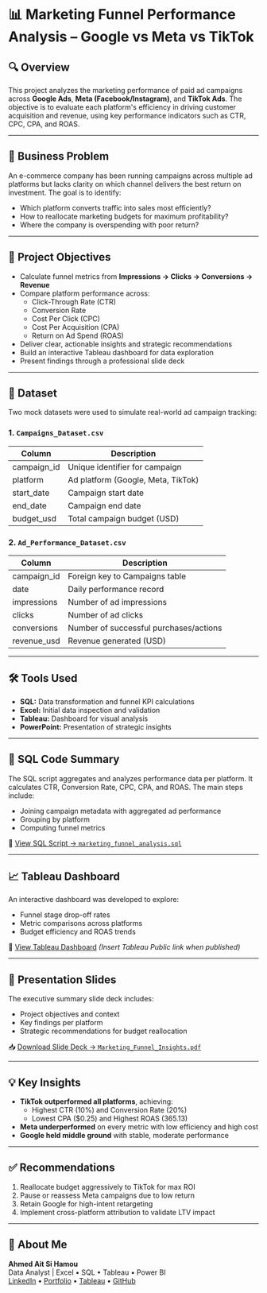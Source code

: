 # 📊 Marketing Funnel Performance Analysis – Google vs Meta vs TikTok

## 🔍 Overview

This project analyzes the marketing performance of paid ad campaigns across **Google Ads**, **Meta (Facebook/Instagram)**, and **TikTok Ads**. The objective is to evaluate each platform's efficiency in driving customer acquisition and revenue, using key performance indicators such as CTR, CPC, CPA, and ROAS.

---

## 🧠 Business Problem

An e-commerce company has been running campaigns across multiple ad platforms but lacks clarity on which channel delivers the best return on investment. The goal is to identify:
- Which platform converts traffic into sales most efficiently?
- How to reallocate marketing budgets for maximum profitability?
- Where the company is overspending with poor return?

---

## 🎯 Project Objectives

- Calculate funnel metrics from **Impressions → Clicks → Conversions → Revenue**
- Compare platform performance across:
  - Click-Through Rate (CTR)
  - Conversion Rate
  - Cost Per Click (CPC)
  - Cost Per Acquisition (CPA)
  - Return on Ad Spend (ROAS)
- Deliver clear, actionable insights and strategic recommendations
- Build an interactive Tableau dashboard for data exploration
- Present findings through a professional slide deck

---

## 📁 Dataset

Two mock datasets were used to simulate real-world ad campaign tracking:

### 1. `Campaigns_Dataset.csv`
| Column         | Description                      |
|----------------|----------------------------------|
| campaign_id    | Unique identifier for campaign   |
| platform       | Ad platform (Google, Meta, TikTok) |
| start_date     | Campaign start date              |
| end_date       | Campaign end date                |
| budget_usd     | Total campaign budget (USD)      |

### 2. `Ad_Performance_Dataset.csv`
| Column         | Description                           |
|----------------|---------------------------------------|
| campaign_id    | Foreign key to Campaigns table        |
| date           | Daily performance record              |
| impressions    | Number of ad impressions              |
| clicks         | Number of ad clicks                   |
| conversions    | Number of successful purchases/actions|
| revenue_usd    | Revenue generated (USD)               |

---

## 🛠️ Tools Used

- **SQL:** Data transformation and funnel KPI calculations  
- **Excel:** Initial data inspection and validation  
- **Tableau:** Dashboard for visual analysis  
- **PowerPoint:** Presentation of strategic insights  

---

## 🧾 SQL Code Summary

The SQL script aggregates and analyzes performance data per platform. It calculates CTR, Conversion Rate, CPC, CPA, and ROAS. The main steps include:

- Joining campaign metadata with aggregated ad performance
- Grouping by platform
- Computing funnel metrics

📄 [View SQL Script → `marketing_funnel_analysis.sql`](https://github.com/Ahmed-Aitsihamou/04-Marketing_Funnel_Performance_Analysis-Google_vs_Meta_vs_TikTok_Using_SQL_and_Tableau/blob/main/03%20-%20marketing_funnel_analysis.sql)

---

## 📈 Tableau Dashboard

An interactive dashboard was developed to explore:
- Funnel stage drop-off rates
- Metric comparisons across platforms
- Budget efficiency and ROAS trends

🔗 [View Tableau Dashboard](#) *(Insert Tableau Public link when published)*

---

## 📄 Presentation Slides

The executive summary slide deck includes:
- Project objectives and context
- Key findings per platform
- Strategic recommendations for budget reallocation

📥 [Download Slide Deck → `Marketing_Funnel_Insights.pdf`](https://docs.google.com/presentation/d/1ron5ir6cfgsTQ0Yy5OpX5FDdnFmmE4ly/edit?usp=sharing&ouid=109021823672467213520&rtpof=true&sd=true)

---

## 💡 Key Insights

- **TikTok outperformed all platforms**, achieving:
  - Highest CTR (10%) and Conversion Rate (20%)
  - Lowest CPA ($0.25) and Highest ROAS (365.13)
- **Meta underperformed** on every metric with low efficiency and high cost
- **Google held middle ground** with stable, moderate performance

---

## ✅ Recommendations

1. Reallocate budget aggressively to TikTok for max ROI  
2. Pause or reassess Meta campaigns due to low return  
3. Retain Google for high-intent retargeting  
4. Implement cross-platform attribution to validate LTV impact  

---

## 🙋 About Me

**Ahmed Ait Si Hamou**  
Data Analyst | Excel • SQL • Tableau • Power BI  
[LinkedIn](https://www.linkedin.com/in/ahmedaitsihamou/) • [Portfolio](#) • [Tableau](https://public.tableau.com/app/profile/ahmed.aitsihamou/vizzes) • [GitHub](https://github.com/Ahmed-Aitsihamou)
